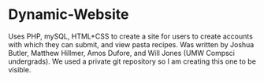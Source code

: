 # Dynamic-Website
Uses PHP, mySQL, HTML+CSS to create a site for users to create accounts with which they can submit, and view pasta recipes. Was written by Joshua Butler, Matthew Hillmer, Amos Dufore, and Will Jones (UMW Compsci undergrads). We used a private git repository so I am creating this one to be visible.
